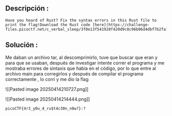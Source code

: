 
## Descripción :
	Have you heard of Rust? Fix the syntax errors in this Rust file to print the flag!Download the Rust code [here](https://challenge-files.picoctf.net/c_verbal_sleep/3f0e13f541928f420d9c8c96b06d4dbf7b2fa18b15adbd457108e8c80a1f5883/fixme1.tar.gz).
## Solución :
Me daban un archivo tar, al descomprimirlo, tuve que buscar que eran y para que se usaban, después de investigar intente correr el programa y me mostraba errores de sintaxis que había en el código, por lo que entre al archivo main para corregirlos y después de compilar el programa correctamente , lo corri y me dio la flag 

	
![[Pasted image 20250414210727.png]]


![[Pasted image 20250414214444.png]]



	picoCTF{4r3_y0u_4_ru$t4c30n_n0w?}:?
